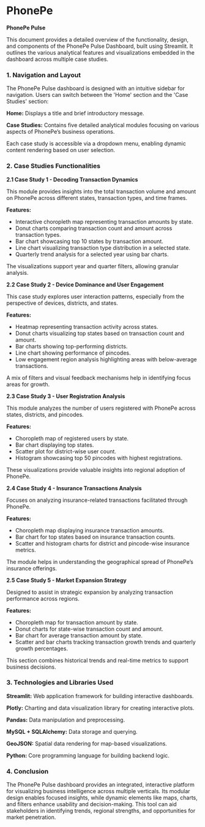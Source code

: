 # PhonePe
**PhonePe Pulse**

This document provides a detailed overview of the functionality, design, and components of the PhonePe Pulse Dashboard, built using Streamlit. It outlines the various analytical features and visualizations embedded in the dashboard across multiple case studies. 
### 1. Navigation and Layout
The PhonePe Pulse dashboard is designed with an intuitive sidebar for navigation. Users can switch between the 'Home' section and the 'Case Studies' section:

**Home:** Displays a title and brief introductory message.

**Case Studies:** Contains five detailed analytical modules focusing on various aspects of PhonePe’s business operations.

Each case study is accessible via a dropdown menu, enabling dynamic content rendering based on user selection.

### 2. Case Studies Functionalities
**2.1 Case Study 1 - Decoding Transaction Dynamics**

This module provides insights into the total transaction volume and amount on PhonePe across different states, transaction types, and time frames.

**Features:**
- Interactive choropleth map representing transaction amounts by state.
- Donut charts comparing transaction count and amount across transaction types.
- Bar chart showcasing top 10 states by transaction amount.
- Line chart visualizing transaction type distribution in a selected state.
- Quarterly trend analysis for a selected year using bar charts.

The visualizations support year and quarter filters, allowing granular analysis.

**2.2 Case Study 2 - Device Dominance and User Engagement**

This case study explores user interaction patterns, especially from the perspective of devices, districts, and states.

**Features:**
- Heatmap representing transaction activity across states.
- Donut charts visualizing top states based on transaction count and amount.
- Bar charts showing top-performing districts.
- Line chart showing performance of pincodes.
- Low engagement region analysis highlighting areas with below-average transactions.

A mix of filters and visual feedback mechanisms help in identifying focus areas for growth.


**2.3 Case Study 3 - User Registration Analysis**

This module analyzes the number of users registered with PhonePe across states, districts, and pincodes.

**Features:**
- Choropleth map of registered users by state.
- Bar chart displaying top states.
- Scatter plot for district-wise user count.
- Histogram showcasing top 50 pincodes with highest registrations.

These visualizations provide valuable insights into regional adoption of PhonePe.

**2.4 Case Study 4 - Insurance Transactions Analysis**

Focuses on analyzing insurance-related transactions facilitated through PhonePe.

**Features:**
- Choropleth map displaying insurance transaction amounts.
- Bar chart for top states based on insurance transaction counts.
- Scatter and histogram charts for district and pincode-wise insurance metrics.

The module helps in understanding the geographical spread of PhonePe’s insurance offerings.

**2.5 Case Study 5 - Market Expansion Strategy**

Designed to assist in strategic expansion by analyzing transaction performance across regions.

**Features:**
- Choropleth map for transaction amount by state.
- Donut charts for state-wise transaction count and amount.
- Bar chart for average transaction amount by state.
- Scatter and bar charts tracking transaction growth trends and quarterly growth percentages.

This section combines historical trends and real-time metrics to support business decisions.

### 3. Technologies and Libraries Used
**Streamlit:** Web application framework for building interactive dashboards.

**Plotly:** Charting and data visualization library for creating interactive plots.

**Pandas:** Data manipulation and preprocessing.

**MySQL + SQLAlchemy:** Data storage and querying.

**GeoJSON:** Spatial data rendering for map-based visualizations.

**Python:** Core programming language for building backend logic.

### 4. Conclusion
The PhonePe Pulse dashboard provides an integrated, interactive platform for visualizing business intelligence across multiple verticals. Its modular design enables focused insights, while dynamic elements like maps, charts, and filters enhance usability and decision-making. This tool can aid stakeholders in identifying trends, regional strengths, and opportunities for market penetration.

